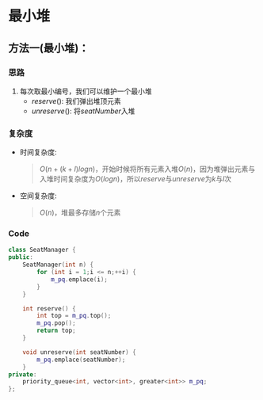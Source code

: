 # 最小堆
## 方法一(最小堆)：
### 思路
1. 每次取最小编号，我们可以维护一个最小堆
   - $reserve()$: 我们弹出堆顶元素
   - $unreserve()$: 将$seatNumber$入堆

### 复杂度
- 时间复杂度:
  > $O(n+(k+l)logn)$，开始时候将所有元素入堆$O(n)$，因为堆弹出元素与入堆时间复杂度为$O(logn)$，所以$reserve$与$unreserve$为$k$与$l$次
- 空间复杂度:
  > $O(n)$，堆最多存储$n$个元素

### Code
```C++ []
class SeatManager {
public:
	SeatManager(int n) {
		for (int i = 1;i <= n;++i) {
			m_pq.emplace(i);
		}
	}

	int reserve() {
		int top = m_pq.top();
		m_pq.pop();
		return top;
	}

	void unreserve(int seatNumber) {
		m_pq.emplace(seatNumber);
	}
private:
	priority_queue<int, vector<int>, greater<int>> m_pq;
};
```